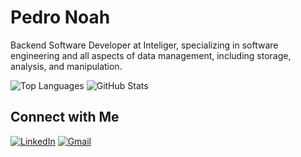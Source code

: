 # Pedro Noah

Backend Software Developer at Inteliger, specializing in software engineering and all aspects of data management, including storage, analysis, and manipulation.

![Top Languages](https://github-readme-stats.vercel.app/api/top-langs/?username=noah-milarski&layout=compact&theme=dark) ![GitHub Stats](https://github-readme-stats.vercel.app/api?username=noah-milarski&show_icons=true&locale=en&theme=dark)

## Connect with Me

[![LinkedIn](https://img.shields.io/badge/LinkedIn-Connect-blue?style=flat&logo=linkedin&logoColor=white)](https://www.linkedin.com/in/pedro-milarski-9485572a5/)
[![Gmail](https://img.shields.io/badge/Gmail-Email-red?style=flat&logo=gmail&logoColor=white)](mailto:pedromilarski11@gmail.com)
